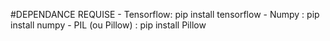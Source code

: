 #DEPENDANCE REQUISE
    - Tensorflow: pip install tensorflow
    - Numpy : pip install numpy
    - PIL (ou Pillow) : pip install Pillow